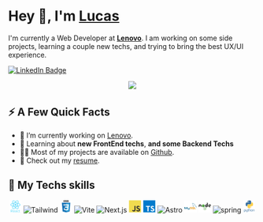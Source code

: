 
<h1>Hey 👋, I'm <a href="">Lucas</a></h1>
<p>I'm currently a Web Developer at <strong><a href="">Lenovo</a></strong>. I am working on some side projects, learning a couple new techs, and trying to bring the best UX/UI experience.</p>
<p>
 <a href="https://www.linkedin.com/in/lucas-gonzalez-678631124/">
     <a href="https://www.linkedin.com/in/lucas-gonzalez-678631124/">
        <img src="https://img.shields.io/badge/-@lucas-0077B5?style=flat-square&amp;labelColor=0077B5&amp;logo=LinkedIn&amp;link=https://www.linkedin.com/in/lucas-gonzalez-678631124/" alt="LinkedIn Badge"></a> 
</p>

<div align="center" >
<img  src="https://media1.giphy.com/media/13HgwGsXF0aiGY/giphy.gif" />
</div>

<h2>⚡️ A Few Quick Facts</h2>
<ul>
<li>🔭 I’m currently working on <a href="">Lenovo</a>.</li>
<li>🧐 Learning about <strong>new FrontEnd techs</strong>, <strong>and some Backend Techs </strong></li>
<li>👨‍💻 Most of my projects are available on <a href="https://github.com/luc4s92">Github</a>.</li>

<li>📙 Check out my <a href="">resume</a>.</li>

</ul>

<h2>🚀 My Techs skills</h2>
<p align="center">
<img src="https://raw.githubusercontent.com/devicons/devicon/master/icons/react/react-original-wordmark.svg" alt="react" width="25" height="25" />
<img src="https://tailwindcss.com/_next/static/media/tailwindcss-mark.3c5441fc7a190fb1800d4a5c7f07ba4b1345a9c8.svg" alt="Tailwind" width="25" height="25" />
<img src="https://raw.githubusercontent.com/devicons/devicon/master/icons/css3/css3-original-wordmark.svg" alt="css3" width="25" height="25" />
<img src="https://upload.wikimedia.org/wikipedia/commons/f/f1/Vitejs-logo.svg" alt="Vite" width="25" height="25" />
<img src="https://www.svgrepo.com/show/354113/nextjs-icon.svg" alt="Next.js" width="25" height="25" />
<img src="https://raw.githubusercontent.com/devicons/devicon/master/icons/javascript/javascript-original.svg" alt="javascript" width="25" height="25" />
<img src="https://raw.githubusercontent.com/devicons/devicon/master/icons/typescript/typescript-original.svg" alt="typescript" width="25" height="25" />
<img src="https://cdn.worldvectorlogo.com/logos/astrojs.svg" alt="Astro" width="25" height="25" />
<img src="https://raw.githubusercontent.com/devicons/devicon/master/icons/mysql/mysql-original-wordmark.svg" alt="mysql" width="25" height="25" />
<img src="https://raw.githubusercontent.com/devicons/devicon/master/icons/nodejs/nodejs-original-wordmark.svg" alt="nodejs" width="25" height="25" />
<img src="https://www.vectorlogo.zone/logos/springio/springio-icon.svg" alt="spring" width="25" height="25" />
<img src="https://raw.githubusercontent.com/devicons/devicon/master/icons/python/python-original-wordmark.svg" alt="python" width="25" height="25" />
</p>
